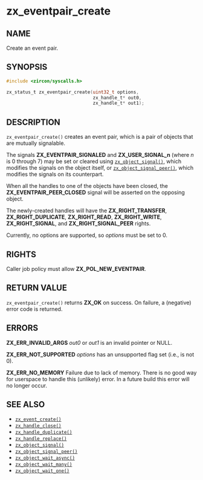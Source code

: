 # zx_eventpair_create

## NAME

<!-- Contents of this heading updated by update-docs-from-fidl, do not edit. -->

Create an event pair.

## SYNOPSIS

<!-- Contents of this heading updated by update-docs-from-fidl, do not edit. -->

```c
#include <zircon/syscalls.h>

zx_status_t zx_eventpair_create(uint32_t options,
                                zx_handle_t* out0,
                                zx_handle_t* out1);
```

## DESCRIPTION

`zx_eventpair_create()` creates an event pair, which is a pair of objects that
are mutually signalable.

The signals **ZX_EVENTPAIR_SIGNALED** and **ZX_USER_SIGNAL_n** (where *n* is 0 through 7)
may be set or cleared using [`zx_object_signal()`], which modifies the signals on the
object itself, or [`zx_object_signal_peer()`], which modifies the signals on its
counterpart.

When all the handles to one of the objects have been closed, the
**ZX_EVENTPAIR_PEER_CLOSED** signal will be asserted on the opposing object.

The newly-created handles will have the **ZX_RIGHT_TRANSFER**,
**ZX_RIGHT_DUPLICATE**, **ZX_RIGHT_READ**, **ZX_RIGHT_WRITE**, **ZX_RIGHT_SIGNAL**,
and **ZX_RIGHT_SIGNAL_PEER** rights.

Currently, no options are supported, so *options* must be set to 0.


## RIGHTS

<!-- Contents of this heading updated by update-docs-from-fidl, do not edit. -->

Caller job policy must allow **ZX_POL_NEW_EVENTPAIR**.

## RETURN VALUE

`zx_eventpair_create()` returns **ZX_OK** on success. On failure, a (negative)
error code is returned.


## ERRORS

**ZX_ERR_INVALID_ARGS**  *out0* or *out1* is an invalid pointer or NULL.

**ZX_ERR_NOT_SUPPORTED**  *options* has an unsupported flag set (i.e., is not 0).

**ZX_ERR_NO_MEMORY**  Failure due to lack of memory.
There is no good way for userspace to handle this (unlikely) error.
In a future build this error will no longer occur.


## SEE ALSO

 - [`zx_event_create()`]
 - [`zx_handle_close()`]
 - [`zx_handle_duplicate()`]
 - [`zx_handle_replace()`]
 - [`zx_object_signal()`]
 - [`zx_object_signal_peer()`]
 - [`zx_object_wait_async()`]
 - [`zx_object_wait_many()`]
 - [`zx_object_wait_one()`]

<!-- References updated by update-docs-from-fidl, do not edit. -->

[`zx_event_create()`]: event_create.md
[`zx_handle_close()`]: handle_close.md
[`zx_handle_duplicate()`]: handle_duplicate.md
[`zx_handle_replace()`]: handle_replace.md
[`zx_object_signal()`]: object_signal.md
[`zx_object_signal_peer()`]: object_signal_peer.md
[`zx_object_wait_async()`]: object_wait_async.md
[`zx_object_wait_many()`]: object_wait_many.md
[`zx_object_wait_one()`]: object_wait_one.md
